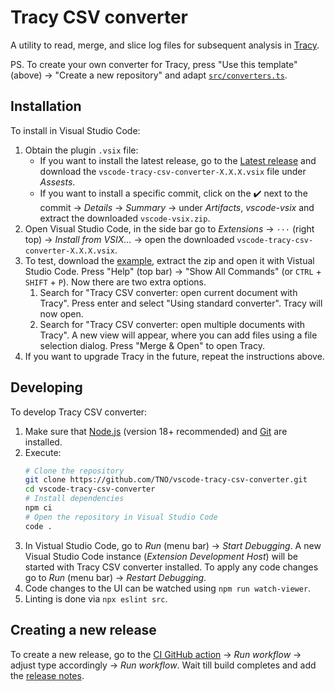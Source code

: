 # Tracy CSV converter
A utility to read, merge, and slice log files for subsequent analysis in [Tracy](https://github.com/TNO/vscode-tracy).

PS. To create your own converter for Tracy, press "Use this template" (above) -> "Create a new repository" and adapt  [`src/converters.ts`](./src/converters.ts).

## Installation
To install in Visual Studio Code:
1. Obtain the plugin `.vsix` file:
    - If you want to install the latest release, go to the [Latest release](https://github.com/TNO/vscode-tracy-csv-converter/releases/latest) and download the `vscode-tracy-csv-converter-X.X.X.vsix` file under *Assests*.
    - If you want to install a specific commit, click on the :heavy_check_mark: next to the commit -> *Details* -> *Summary* -> under *Artifacts*, *vscode-vsix* and extract the downloaded `vscode-vsix.zip`.
1. Open Visual Studio Code, in the side bar go to *Extensions* -> `···` (right top) -> *Install from VSIX...* -> open the downloaded `vscode-tracy-csv-converter-X.X.X.vsix`.
1. To test, download the [example](https://github.com/TNO/vscode-tracy-csv-converter/raw/main/examples/dummy.csv.zip), extract the zip and open it with Vistual Studio Code. Press "Help" (top bar) -> "Show All Commands" (or `CTRL` + `SHIFT` + `P`). Now there are two extra options.
    1. Search for "Tracy CSV converter: open current document with Tracy". Press enter and select "Using standard converter". Tracy will now open.
    1. Search for "Tracy CSV converter: open multiple documents with Tracy". A new view will appear, where you can add files using a file selection dialog. Press "Merge & Open" to open Tracy.
1. If you want to upgrade Tracy in the future, repeat the instructions above.

## Developing
To develop Tracy CSV converter:
1. Make sure that [Node.js](https://nodejs.org/en/) (version 18+ recommended) and [Git](https://git-scm.com/) are installed.
1. Execute: 
    ```bash
    # Clone the repository
    git clone https://github.com/TNO/vscode-tracy-csv-converter.git
    cd vscode-tracy-csv-converter
    # Install dependencies
    npm ci 
    # Open the repository in Visual Studio Code
    code .
    ```
1. In Vistual Studio Code, go to *Run* (menu bar) -> *Start Debugging*. A new Visual Studio Code instance (*Extension Development Host*) will be started with Tracy CSV converter installed. To apply any code changes go to *Run* (menu bar) -> *Restart Debugging*.
1. Code changes to the UI can be watched using `npm run watch-viewer`.
1. Linting is done via `npx eslint src`.

## Creating a new release
To create a new release, go to the [CI GitHub action](https://github.com/TNO/vscode-tracy-csv-converter/actions/workflows/ci.yml) -> *Run workflow* -> adjust type accordingly -> *Run workflow*. Wait till build completes and add the [release notes](https://github.com/TNO/vscode-tracy-csv-converter/releases/latest).
